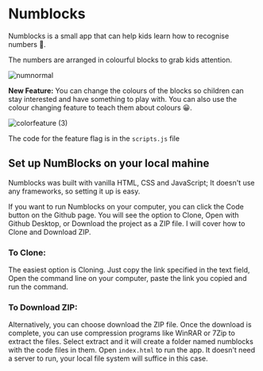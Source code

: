 # Numblocks
Numblocks is a small app that can help kids learn how to recognise numbers 🙂.

The numbers are arranged in colourful blocks to grab kids attention.


![numnormal](https://user-images.githubusercontent.com/71462377/173886061-e559f761-2e90-418f-8ea6-a3706e4a44f6.jpg)

**New Feature:** You can change the colours of the blocks so children can stay interested and have something to play with. You can also use the colour changing feature to teach them about colours 😀.


![colorfeature (3)](https://user-images.githubusercontent.com/71462377/173887199-949c4f2e-0d7b-4d03-9718-780efc6c6ba5.jpg)

The code for the feature flag is in the `scripts.js` file

## Set up NumBlocks on your local mahine
Numblocks was built with vanilla HTML, CSS and JavaScript; It doesn't use any frameworks, so setting it up is easy.

If you want to run Numblocks on your computer, you can click the Code button on the Github page. You will see the option to Clone, Open with Github Desktop, or Download the project as a ZIP file. I will cover how to Clone and Download ZIP.

### To Clone:
The easiest option is Cloning. Just copy the link specified in the text field, Open the command line on your computer, paste the link you copied and run the command.

### To Download ZIP:
Alternatively, you can choose download the ZIP file. Once the download is complete, you can use compression programs like WinRAR or 7Zip to extract the files. Select extract and it will create a folder named numblocks with the code files in them. Open `index.html` to run the app. It doesn't need a server to run, your local file system will suffice in this case.

